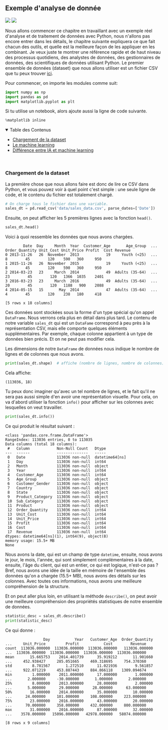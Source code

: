 ## Exemple d'analyse de donnée
![](https://img.shields.io/badge/lastest-2023--03--09-success)
![](https://img.shields.io/badge/status-en%20r%C3%A9daction%20-yellow)

Nous allons commencer ce chapitre en travaillant avec un exemple réel d'analyse et de traitement de données avec Python, nous n'allons pas encore entrer dans les détails, le chapitre suivante expliquera ce que fait chacun des outils, et quelle est la meilleure façon de les appliquer en les combinant. Je veux juste te montrer une référence rapide et de haut niveau des processus quotidiens, des analystes de données, des gestionnaires de données, des scientifiques de données utilisant Python. Le premier ensemble de données (dataset) que nous allons utiliser est un fichier CSV que tu peux trouver [ici](../../data/sales_data.csv).

Pour commencer, on importe les modules comme suit:

```python
import numpy as np
import pandas as pd
import matplotlib.pyplot as plt

```

Si tu utilise un notebook, alors ajoute aussi la ligne de code suivante.

```python
%matplotlib inline
```

<details id="table-content" open>
    <summary>Table des Contenus</summary>
    <ul>
        <li><a href="#chargement-de-la-dataset">Chargement de la dataset</a> </li>
        <li><a href="#le-machine-learning">Le machine learning</a> </li>
        <li><a href="#différence-entre-ia-et-machine-learning">Différence entre IA et machine learning</a> </li>
    </ul>

</details>
<br/>

### Chargement de la dataset
La première chose que nous allons faire est donc de lire ce CSV dans Python, et vous pouvez voir à quel point c'est simple : une seule ligne de code, et le contenu du fichier est totalement chargé.

```python
# On charge tous le fichier dans une variable.
sales_dt = pd.read_csv('data/sales_data.csv', parse_dates=['Date'])

```

Ensuite, on peut afficher les 5 premières lignes avec la fonction `head()`.

```python
sales_dt.head()
```

Voici à quoi ressemble les données que nous avons chargées.

```
        Date  Day     Month  Year  Customer_Age       Age_Group  ... Order_Quantity Unit_Cost Unit_Price Profit  Cost Revenue
0 2013-11-26   26  November  2013            19     Youth (<25)  ...              8        45        120    590   360     950
1 2015-11-26   26  November  2015            19     Youth (<25)  ...              8        45        120    590   360     950
2 2014-03-23   23     March  2014            49  Adults (35-64)  ...             23        45        120   1366  1035    2401
3 2016-03-23   23     March  2016            49  Adults (35-64)  ...             20        45        120   1188   900    2088
4 2014-05-15   15       May  2014            47  Adults (35-64)  ...              4        45        120    238   180     418

[5 rows x 18 columns]
```

Ces données sont stockées sous la forme d'un type spécial qu'on appel `DataFrame`. Nous verrons cela plus en détail dans plus tard. Le contenu de notre variable `sales_dt` qui est un `DataFame` correspond à peu près à la représentation CSV, mais elle comporte quelques éléments supplémentaires. Par exemple, chaque colonne appartient à un type de données bien précis. Et on ne peut pas modifier cela.

Les dimensions de notre `DataFrame` de données nous indique le nombre de lignes et de colonnes que nous avons.

```python
print(sales_dt.shape)  # affiche (nombre de lignes, nombre de colonnes)

```

Cela affiche:

```
(113036, 18)
```

Tu peux donc imaginer qu'avec un tel nombre de lignes, et le fait qu'il ne sera pas aussi simple d'en avoir une représentation visuelle. Pour cela, on va d'abord utiliser la fonction `info()` pour afficher sur les colonnes avec lesquelles on veut travailler.

```python
print(sales_dt.info())
```

Ce qui produit le résultat suivant :

```
<class 'pandas.core.frame.DataFrame'>
RangeIndex: 113036 entries, 0 to 113035
Data columns (total 18 columns):
 #   Column            Non-Null Count   Dtype         
---  ------            --------------   -----         
 0   Date              113036 non-null  datetime64[ns]
 1   Day               113036 non-null  int64         
 2   Month             113036 non-null  object        
 3   Year              113036 non-null  int64         
 4   Customer_Age      113036 non-null  int64         
 5   Age_Group         113036 non-null  object        
 6   Customer_Gender   113036 non-null  object        
 7   Country           113036 non-null  object        
 8   State             113036 non-null  object        
 9   Product_Category  113036 non-null  object        
 10  Sub_Category      113036 non-null  object        
 11  Product           113036 non-null  object        
 12  Order_Quantity    113036 non-null  int64         
 13  Unit_Cost         113036 non-null  int64         
 14  Unit_Price        113036 non-null  int64         
 15  Profit            113036 non-null  int64         
 16  Cost              113036 non-null  int64         
 17  Revenue           113036 non-null  int64         
dtypes: datetime64[ns](1), int64(9), object(8)
memory usage: 15.5+ MB
None
```

Nous avons la date, qui est un champ de type `datetime`, ensuite, nous avons le jour, le mois, l'année, qui sont simplement complémentaires à la date, ensuite, l'âge du client, qui est un entier, ce qui est logique, n'est-ce pas ? Bref, nous avons une idée de la taille en mémoire de l'ensemble des données qu'on a chargée (15.5+ MB), nous avons des détails sur les colonnes. Avec toutes ces informations, nous avons une meilleure compréhension de la structure.

Et on peut aller plus loin, en utilisant la méthode `describe()`, on peut avoir une meilleure compréhension des propriétés statistiques de notre ensemble de données.

```python
statistic_desc = sales_dt.describe()
print(statistic_desc)
```

Ce qui donne :

```
                 Day           Year   Customer_Age  Order_Quantity  ...     Unit_Price         Profit           Cost        Revenue
count  113036.000000  113036.000000  113036.000000   113036.000000  ...  113036.000000  113036.000000  113036.000000  113036.000000
mean       15.665753    2014.401739      35.919212       11.901660  ...     452.938427     285.051665     469.318695     754.370360
std         8.781567       1.272510      11.021936        9.561857  ...     922.071219     453.887443     884.866118    1309.094674
min         1.000000    2011.000000      17.000000        1.000000  ...       2.000000     -30.000000       1.000000       2.000000
25%         8.000000    2013.000000      28.000000        2.000000  ...       5.000000      29.000000      28.000000      63.000000
50%        16.000000    2014.000000      35.000000       10.000000  ...      24.000000     101.000000     108.000000     223.000000
75%        23.000000    2016.000000      43.000000       20.000000  ...      70.000000     358.000000     432.000000     800.000000
max        31.000000    2016.000000      87.000000       32.000000  ...    3578.000000   15096.000000   42978.000000   58074.000000

[8 rows x 9 columns]
```



